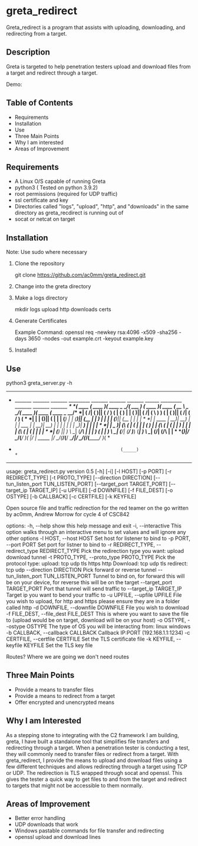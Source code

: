 # greta_redirect

Greta_redirect is a program that assists with uploading, downloading, and redirecting from a target.

## Description

Greta is targeted to help penetration testers upload and download files from a target and redirect through a target.

Demo: <link>

## Table of Contents

  - Requirements
  - Installation
  - Use
  - Three Main Points
  - Why I am interested
  - Areas of Improvement

## Requirements
  - A Linux O/S capable of running Greta
  - python3 ( Tested on python 3.9.2)
  - root permissions (required for UDP traffic)
  - ssl certificate and key
  - Directories called "logs", "upload", "http", and "downloads" in the same directory as greta_recdirect is running out of
  - socat or netcat on target

## Installation

Note: Use sudo where necessary

1. Clone the repository

   git clone https://github.com/ac0mm/greta_redirect.git

2. Change into the greta directory

3. Make a logs directory

     mkdir logs upload http downloads certs

4. Generate Certificates

    Example Command:
       openssl req -newkey rsa:4096 -x509 -sha256 -days 3650 -nodes -out example.crt -keyout example.key
          
5. Installed!

## Use

  python3 greta_server.py -h

  ******************************************************************************************************************************
  * _______  _______  _______ _________ _______         _______  _______  ______  _________ _______  _______  _______ _________*
  *(  ____ \(  ____ )(  ____ \__   __/(  ___  )       (  ____ )(  ____ \(  __  \ \__   __/(  ____ )(  ____ \(  ____ \__   __/*
  *| (    \/| (    )|| (    \/   ) (   | (   ) |       | (    )|| (    \/| (  \  )   ) (   | (    )|| (    \/| (    \/   ) (   *
  *| |      | (____)|| (__       | |   | (___) |       | (____)|| (__    | |   ) |   | |   | (____)|| (__    | |         | |   *
  *| | ____ |     __)|  __)      | |   |  ___  |       |     __)|  __)   | |   | |   | |   |     __)|  __)   | |         | |   *
  *| | \_  )| (\ (   | (         | |   | (   ) |       | (\ (   | (      | |   ) |   | |   | (\ (   | (      | |         | |   *
  *| (___) || ) \ \__| (____/\   | |   | )   ( |       | ) \ \__| (____/\| (__/  )___) (___| ) \ \__| (____/\| (____/\   | |   *
  *(_______)|/   \__/(_______/   )_(   |/     \| _____ |/   \__/(_______/(______/ \_______/|/   \__/(_______/(_______/   )_(   *
  *                                             (_____)                                                                        *
  ******************************************************************************************************************************
  usage: greta_redirect.py version 0.5 [-h] [-i] [-l HOST] [-p PORT] [-r REDIRECT_TYPE] [-t PROTO_TYPE] [--direction DIRECTION] [--tun_listen_port TUN_LISTEN_PORT] [--target_port TARGET_PORT] [--target_ip TARGET_IP] [-u UPFILE] [-d DOWNFILE] [-f FILE_DEST] [-o OSTYPE] [-b CALLBACK] [-c CERTFILE]
                                     [-k KEYFILE]

  Open source file and traffic redirection for the red teamer on the go written by ac0mm, Andrew Morrow for cycle 4 of CSC842

  options:
    -h, --help            show this help message and exit
    -i, --interactive     This option walks through an interactive menu to set values and will ignore any other options
    -l HOST, --host HOST  Set host for listener to bind to
    -p PORT, --port PORT  Set port for listner to bind to
    -r REDIRECT_TYPE, --redirect_type REDIRECT_TYPE
                          Pick the redirection type you want: upload download tunnel
    -t PROTO_TYPE, --proto_type PROTO_TYPE
                          Pick the protocol type: upload: tcp udp tls https http Download: tcp udp tls redirect: tcp udp
    --direction DIRECTION
                          Pick forward or reverse tunnel
    --tun_listen_port TUN_LISTEN_PORT
                          Tunnel to bind on, for forward this will be on your device, for reverse this will be on the target
    --target_port TARGET_PORT
                          Port that tunnel will send traffic to
    --target_ip TARGET_IP
                          Target ip you want to bend your traffic to
    -u UPFILE, --upfile UPFILE
                          File you wish to upload, for http and https please ensure they are in a folder called http
    -d DOWNFILE, --downfile DOWNFILE
                          File you wish to download
    -f FILE_DEST, --file_dest FILE_DEST
                          This is where you want to save the file to (upload would be on target, download will be on your host)
    -o OSTYPE, --ostype OSTYPE
                          The type of OS you will be interacting from: linux windows
    -b CALLBACK, --callback CALLBACK
                          Callback IP:PORT (192.168.1.1:1234)
    -c CERTFILE, --certfile CERTFILE
                          Set the TLS certificate file
    -k KEYFILE, --keyfile KEYFILE
                          Set the TLS key file

  Routes? Where we are going we don't need routes


## Three Main Points
  - Provide a means to transfer files
  - Provide a means to redirect from a target
  - Offer encrypted and unencrypted means

## Why I am Interested

As a stepping stone to integrating with the C2 framework I am building, greta, I have built a standalone tool that simplifies file transfers and redirecting through a target. When a penetration tester is conducting a test, they will commonly need to transfer files or redirect from a target. With greta_redirect, I provide the means to upload and download files using a few different techniques and allows redirecting through a target using TCP or UDP. The redirection is TLS wrapped through socat and openssl. This gives the tester a quick way to get files to and from the target and redirect to targets that might not be accessible to them normally.

## Areas of Improvement

- Better error handling
- UDP downloads that work
- Windows pastable commands for file transfer and redirecting
- openssl upload and download lines
